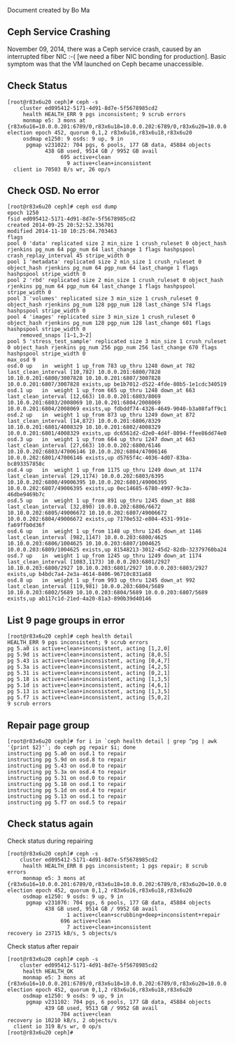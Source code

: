 Document created by Bo Ma

## Ceph Service Crashing
November 09, 2014, there was a Ceph service crash, caused by an interrupted fiber NIC :-( [we need a fiber NIC bonding for production]. Basic symptom was that the VM launched on Ceph became unaccessible.

## Check Status

	[root@r83x6u20 ceph]# ceph -s
	    cluster ed095412-5171-4d91-8d7e-5f5678985cd2
	     health HEALTH_ERR 9 pgs inconsistent; 9 scrub errors
	     monmap e5: 3 mons at {r83x6u16=10.0.0.201:6789/0,r83x6u18=10.0.0.202:6789/0,r83x6u20=10.0.0.203:6789/0}, election epoch 452, quorum 0,1,2 r83x6u16,r83x6u18,r83x6u20
	     osdmap e1250: 9 osds: 9 up, 9 in
	      pgmap v231022: 704 pgs, 6 pools, 177 GB data, 45884 objects
	            438 GB used, 9514 GB / 9952 GB avail
	                 695 active+clean
	                   9 active+clean+inconsistent
	  client io 70503 B/s wr, 26 op/s

## Check OSD. No error

	[root@r83x6u20 ceph]# ceph osd dump
	epoch 1250
	fsid ed095412-5171-4d91-8d7e-5f5678985cd2
	created 2014-09-25 20:52:52.336701
	modified 2014-11-10 10:25:04.703463
	flags 
	pool 0 'data' replicated size 2 min_size 1 crush_ruleset 0 object_hash rjenkins pg_num 64 pgp_num 64 last_change 1 flags hashpspool crash_replay_interval 45 stripe_width 0
	pool 1 'metadata' replicated size 2 min_size 1 crush_ruleset 0 object_hash rjenkins pg_num 64 pgp_num 64 last_change 1 flags hashpspool stripe_width 0
	pool 2 'rbd' replicated size 2 min_size 1 crush_ruleset 0 object_hash rjenkins pg_num 64 pgp_num 64 last_change 1 flags hashpspool stripe_width 0
	pool 3 'volumes' replicated size 3 min_size 1 crush_ruleset 0 object_hash rjenkins pg_num 128 pgp_num 128 last_change 574 flags hashpspool stripe_width 0
	pool 4 'images' replicated size 3 min_size 1 crush_ruleset 0 object_hash rjenkins pg_num 128 pgp_num 128 last_change 601 flags hashpspool stripe_width 0
		removed_snaps [1~1,3~2]
	pool 5 'stress_test_sample' replicated size 3 min_size 1 crush_ruleset 0 object_hash rjenkins pg_num 256 pgp_num 256 last_change 670 flags hashpspool stripe_width 0
	max_osd 9
	osd.0 up   in  weight 1 up_from 783 up_thru 1248 down_at 782 last_clean_interval [10,782) 10.0.0.201:6800/7828 10.10.0.201:6800/3007828 10.10.0.201:6807/3007828 10.0.0.201:6807/3007828 exists,up be1b7012-d522-4fde-80b5-1e1cdc340519
	osd.1 up   in  weight 1 up_from 665 up_thru 1248 down_at 663 last_clean_interval [12,663) 10.0.0.201:6803/8069 10.10.0.201:6803/2008069 10.10.0.201:6804/2008069 10.0.0.201:6804/2008069 exists,up fdbddf74-4326-4649-9040-b3a08faff9c1
	osd.2 up   in  weight 1 up_from 873 up_thru 1249 down_at 872 last_clean_interval [14,872) 10.0.0.201:6806/8329 10.10.0.201:6801/4008329 10.10.0.201:6802/4008329 10.0.0.201:6801/4008329 exists,up dc6561d2-d2e0-4d4f-8094-ffee86dd74e0
	osd.3 up   in  weight 1 up_from 664 up_thru 1247 down_at 663 last_clean_interval [27,663) 10.0.0.202:6800/6146 10.10.0.202:6803/47006146 10.10.0.202:6804/47006146 10.0.0.202:6801/47006146 exists,up d5765f4c-4036-4d07-83ba-bc893357858c
	osd.4 up   in  weight 1 up_from 1175 up_thru 1249 down_at 1174 last_clean_interval [29,1174) 10.0.0.202:6803/6395 10.10.0.202:6800/49006395 10.10.0.202:6801/49006395 10.0.0.202:6807/49006395 exists,up 0ec14685-6780-4997-9c3a-46dbe9469b7c
	osd.5 up   in  weight 1 up_from 891 up_thru 1245 down_at 888 last_clean_interval [32,890) 10.0.0.202:6806/6672 10.10.0.202:6805/49006672 10.10.0.202:6807/49006672 10.0.0.202:6804/49006672 exists,up 7170e532-e804-4531-991e-fa69ffb0d36f
	osd.6 up   in  weight 1 up_from 1148 up_thru 1245 down_at 1146 last_clean_interval [982,1147) 10.0.0.203:6800/4625 10.10.0.203:6806/1004625 10.10.0.203:6807/1004625 10.0.0.203:6809/1004625 exists,up 81548213-3012-45d2-82db-32379760ba24
	osd.7 up   in  weight 1 up_from 1245 up_thru 1249 down_at 1174 last_clean_interval [1083,1173) 10.0.0.203:6801/2927 10.10.0.203:6800/2927 10.10.0.203:6801/2927 10.0.0.203:6803/2927 exists,up b4bdc7a4-2e3a-4614-8406-96710c831a68
	osd.8 up   in  weight 1 up_from 993 up_thru 1245 down_at 992 last_clean_interval [119,981) 10.0.0.203:6804/5689 10.10.0.203:6802/5689 10.10.0.203:6804/5689 10.0.0.203:6807/5689 exists,up ab117c1d-21ed-4a20-81a3-890b39d40146

## List 9 page groups in error

	[root@r83x6u20 ceph]# ceph health detail
	HEALTH_ERR 9 pgs inconsistent; 9 scrub errors
	pg 5.a0 is active+clean+inconsistent, acting [1,2,0]
	pg 5.9d is active+clean+inconsistent, acting [8,0,5]
	pg 5.43 is active+clean+inconsistent, acting [0,4,7]
	pg 5.3a is active+clean+inconsistent, acting [4,2,5]
	pg 5.31 is active+clean+inconsistent, acting [0,2,1]
	pg 5.18 is active+clean+inconsistent, acting [1,3,5]
	pg 5.1d is active+clean+inconsistent, acting [4,6,1]
	pg 5.13 is active+clean+inconsistent, acting [1,3,5]
	pg 5.f7 is active+clean+inconsistent, acting [5,0,2]
	9 scrub errors

## Repair page group

	[root@r83x6u20 ceph]# for i in `ceph health detail | grep ^pg | awk '{print $2}'`; do ceph pg repair $i; done
	instructing pg 5.a0 on osd.1 to repair
	instructing pg 5.9d on osd.8 to repair
	instructing pg 5.43 on osd.0 to repair
	instructing pg 5.3a on osd.4 to repair
	instructing pg 5.31 on osd.0 to repair
	instructing pg 5.18 on osd.1 to repair
	instructing pg 5.1d on osd.4 to repair
	instructing pg 5.13 on osd.1 to repair
	instructing pg 5.f7 on osd.5 to repair

## Check status again
Check status during repairing

	[root@r83x6u20 ceph]# ceph -s
	    cluster ed095412-5171-4d91-8d7e-5f5678985cd2
	     health HEALTH_ERR 8 pgs inconsistent; 1 pgs repair; 8 scrub errors
	     monmap e5: 3 mons at {r83x6u16=10.0.0.201:6789/0,r83x6u18=10.0.0.202:6789/0,r83x6u20=10.0.0.203:6789/0}, election epoch 452, quorum 0,1,2 r83x6u16,r83x6u18,r83x6u20
	     osdmap e1250: 9 osds: 9 up, 9 in
	      pgmap v231076: 704 pgs, 6 pools, 177 GB data, 45884 objects
	            438 GB used, 9514 GB / 9952 GB avail
	                   1 active+clean+scrubbing+deep+inconsistent+repair
	                 696 active+clean
	                   7 active+clean+inconsistent
	recovery io 23715 kB/s, 5 objects/s

Check status after repair

	[root@r83x6u20 ceph]# ceph -s
	    cluster ed095412-5171-4d91-8d7e-5f5678985cd2
	     health HEALTH_OK
	     monmap e5: 3 mons at {r83x6u16=10.0.0.201:6789/0,r83x6u18=10.0.0.202:6789/0,r83x6u20=10.0.0.203:6789/0}, election epoch 452, quorum 0,1,2 r83x6u16,r83x6u18,r83x6u20
	     osdmap e1250: 9 osds: 9 up, 9 in
	      pgmap v231102: 704 pgs, 6 pools, 177 GB data, 45884 objects
	            439 GB used, 9513 GB / 9952 GB avail
	                 704 active+clean
	recovery io 10210 kB/s, 2 objects/s
	  client io 319 B/s wr, 0 op/s
	[root@r83x6u20 ceph]# 
